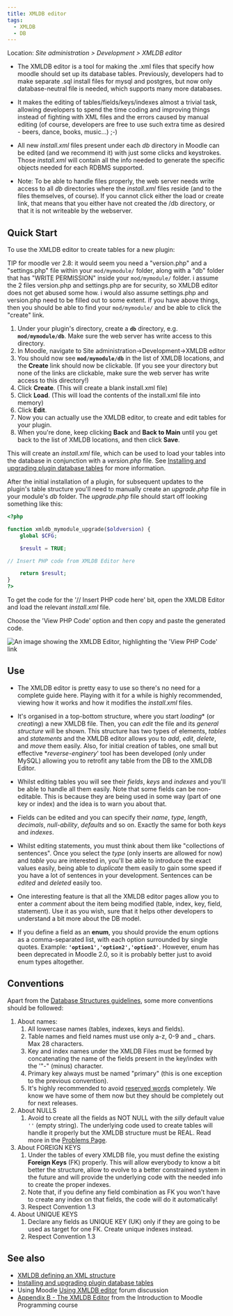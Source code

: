 ```yaml
---
title: XMLDB editor
tags:
  - XMLDB
  - DB
---
```

Location: *Site administration > Development > XMLDB editor*

- The XMLDB editor is a tool for making the .xml files that specify how moodle should set up its database tables. Previously, developers had to make separate .sql install files for mysql and postgres, but now only database-neutral file is needed, which supports many more databases.

- It makes the editing of tables/fields/keys/indexes almost a trivial task, allowing developers to spend  the time coding and improving things instead of fighting with XML files and the errors caused by manual editing (of course, developers are free to use such extra time as desired - beers, dance, books, music...) ;-)

- All new *install.xml* files present under each *db* directory in Moodle can be edited (and we recommend it) with just some clicks and keystrokes. Those *install.xml* will contain all the info needed to generate the specific objects needed for each RDBMS supported.

- Note: To be able to handle files properly, the web server needs write access to all *db* directories where the *install.xml* files reside (and to the files themselves, of course). If you cannot click either the load or create link, that means that you either have not created the /db directory, or that it is not writeable by the webserver.

## Quick Start

To use the XMLDB editor to create tables for a new plugin:

TIP for moodle ver 2.8: it would seem you need a "version.php" and a "settings.php" file within your `mod/mymodule/` folder, along with a "db" folder that has "WRITE PERMISSION" inside your `mod/mymodule/` folder. i assume the 2 files version.php and settings.php are for security, so XMLDB editor does not get abused some how. i would also assume settings.php and version.php need to be filled out to some extent. if you have above things, then you should be able to find your `mod/mymodule/` and be able to click the "create" link.

1. Under your plugin's directory, create a **`db`** directory, e.g. **`mod/mymodule/db`**. Make sure the web server has write access to this directory.
2. In Moodle, navigate to Site administration->Development->XMLDB editor
3. You should now see **`mod/mymodule/db`** in the list of XMLDB locations, and the **Create** link should now be clickable. (If you see your directory but none of the links are clickable, make sure the web server has write access to this directory!)
4. Click **Create**. (This will create a blank install.xml file)
5. Click **Load**. (This will load the contents of the install.xml file into memory)
6. Click **Edit**.
7. Now you can actually use the XMLDB editor, to create and edit tables for your plugin.
8. When you're done, keep clicking **Back** and **Back to Main** until you get back to the list of XMLDB locations, and then click **Save**.

This will create an *install.xml* file, which can be used to load your tables into the database in conjunction with a *version.php* file. See [Installing and upgrading plugin database tables](https://docs.moodle.org/dev/Installing_and_upgrading_plugin_database_tables) for more information.

After the initial installation of a plugin, for subsequent updates to the plugin's table structure you'll need to manually create an *upgrade.php* file in your module's *db* folder. The *upgrade.php* file should start off looking something like this:

```php
<?php

function xmldb_mymodule_upgrade($oldversion) {
    global $CFG;

    $result = TRUE;

// Insert PHP code from XMLDB Editor here

    return $result;
}
?>
```

To get the code for the '// Insert PHP code here' bit, open the XMLDB Editor and load the relevant *install.xml* file.

Choose the 'View PHP Code' option and then copy and paste the generated code.

![An image showing the XMLDB Editor, highlighting the 'View PHP Code' link](./_xmldb/xmldbeditor-showphpcode.png)

## Use

- The XMLDB editor is pretty easy to use so there's no need for a complete guide here. Playing with it for a while is highly recommended, viewing how it works and how it modifies the *install.xml* files.

- It's organised in a top-bottom structure, where you start *loading** (or *creating*) a new XMLDB file. Then, you can *edit* the file and its *general structure* will be shown. This structure has two types of elements, *tables* and *statements* and the XMLDB editor allows you to *add*, *edit*, *delete*, and *move* them easily. Also, for initial creation of tables, one small but effective **reverse-enginery*' tool has been developed (only under MySQL) allowing you to retrofit any table from the DB to the XMLDB Editor.

- Whilst editing tables you will see their *fields*, *keys* and *indexes* and you'll be able to handle all them easily. Note that some fields can be non-editable. This is because they are being used in some way (part of one key or index) and the idea is to warn you about that.

- Fields can be edited and you can specify their *name*, *type*, *length*, *decimals*, *null-ability*, *defaults* and so on. Exactly the same for both *keys* and *indexes*.

- Whilst editing statements, you must think about them like "collections of sentences". Once you select the *type* (only inserts are allowed for now) and *table* you are interested in, you'll be able to introduce the exact values easily, being able to *duplicate* them easily to gain some speed if you have a lot of sentences in your development. Sentences can be *edited* and *deleted* easily too.

- One interesting feature is that all the XMLDB editor pages allow you to enter a *comment* about the item being modified (table, index, key, field, statement). Use it as you wish, sure that it helps other developers to understand a bit more about the DB model.

- If you define a field as an **enum**, you should provide the enum options as a comma-separated list, with each option surrounded by single quotes. Example: **`'option1','option2','option3'`**. However, enum has been deprecated in Moodle 2.0, so it is probably better just to avoid enum types altogether.

## Conventions

Apart from the [Database Structures guidelines](https://docs.moodle.org/dev/Database), some more conventions should be followed:

<ol>
   <li>
      About names:
      <ol style="list-style-type: decimal">
         <li>All lowercase names (tables, indexes, keys and fields).</li>
         <li>Table names and field names must use only a-z, 0-9 and _ chars. Max 28 characters.</li>
         <li>Key and index names under the XMLDB Files must be formed by concatenating the name of the fields present in the key/index with the '"-" (minus) character.</li>
         <li>Primary key always must be named "primary" (this is one exception to the previous convention).</li>
         <li>It's highly recommended to avoid <a href="https://docs.moodle.org/dev/XMLDB_reserved_words" target="_blank" rel="noopener noreferrer">reserved words</a> completely. We know we have some of them now but they should be completely out for next releases.</li>
      </ol>
   </li>
   <li>
      About NULLS
      <ol style="list-style-type: decimal">
         <li>Avoid to create all the fields as NOT NULL with the <em>silly</em> default value <code>''</code> (empty string). The underlying code used to create tables will handle it properly but the XMLDB structure must be REAL. Read more in the <a href="https://docs.moodle.org/dev/XMLDB_Problems#NOT_NULL_fields_using_a_DEFAULT_.27.27_clause" target="_blank" rel="noopener noreferrer">Problems Page</a>.</li>
      </ol>
   </li>
   <li>
      About FOREIGN KEYS
      <ol style="list-style-type: decimal">
         <li>Under the tables of every XMLDB file, you must define the existing <strong>Foreign Keys</strong> (FK) properly. This will allow everybody to know a bit better the structure, allow to evolve to a better constrained system in the future and will provide the underlying code with the needed info to create the proper indexes.</li>
         <li>Note that, if you define any field combination as FK you won't have to create any index on that fields, the code will do it automatically!</li>
         <li>Respect Convention 1.3</li>
      </ol>
   </li>
   <li>
      About UNIQUE KEYS
      <ol style="list-style-type: decimal">
         <li>Declare any fields as UNIQUE KEY (UK) only if they are going to be used as target for one FK. Create unique indexes instead.</li>
         <li>Respect Convention 1.3</li>
      </ol>
   </li>
</ol>

## See also

- [XMLDB defining an XML structure](https://docs.moodle.org/dev/XMLDB_defining_an_XML_structure)
- [Installing and upgrading plugin database tables](https://docs.moodle.org/dev/Installing_and_upgrading_plugin_database_tables)
- Using Moodle [Using XMLDB editor](http://moodle.org/mod/forum/discuss.php?d=82231) forum discussion
- [Appendix B - The XMLDB Editor](http://dev.moodle.org/mod/resource/view.php?id=55) from the Introduction to Moodle Programming course

